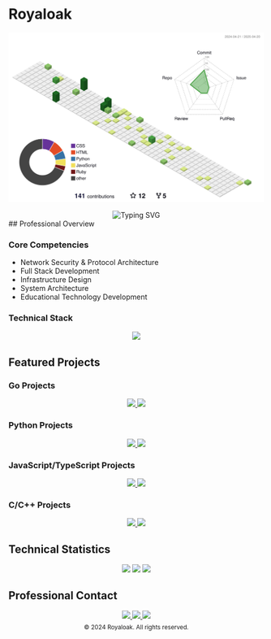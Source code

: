 # Royaloak

![](./profile-3d-contrib/profile-green-animate.svg)

<div align="center">
  <img src="https://readme-typing-svg.herokuapp.com?font=Fira+Code&weight=600&size=28&duration=4000&pause=1000&color=6B8E23&center=true&vCenter=true&random=false&width=600&height=100&lines=Network+Security+Engineer;Full+Stack+Developer;Protocol+Architecture+Expert" alt="Typing SVG" />
</div>
## Professional Overview

### Core Competencies
- Network Security & Protocol Architecture
- Full Stack Development
- Infrastructure Design
- System Architecture
- Educational Technology Development

### Technical Stack
<div align="center">
  <img src="https://skillicons.dev/icons?i=go,python,js,ruby,c,cpp,bash,mongodb,linux,docker,git&theme=dark" />
</div>

## Featured Projects

### Go Projects
<div align="center">
  <a href="https://github.com/royaloakap/repo1">
    <img src="https://github-readme-stats.vercel.app/api/pin/?username=royaloakap&repo=repo1&theme=dark" />
  </a>
  <a href="https://github.com/royaloakap/repo2">
    <img src="https://github-readme-stats.vercel.app/api/pin/?username=royaloakap&repo=repo2&theme=dark" />
  </a>
</div>

### Python Projects
<div align="center">
  <a href="https://github.com/royaloakap/repo3">
    <img src="https://github-readme-stats.vercel.app/api/pin/?username=royaloakap&repo=repo3&theme=dark" />
  </a>
  <a href="https://github.com/royaloakap/repo4">
    <img src="https://github-readme-stats.vercel.app/api/pin/?username=royaloakap&repo=repo4&theme=dark" />
  </a>
</div>

### JavaScript/TypeScript Projects
<div align="center">
  <a href="https://github.com/royaloakap/repo5">
    <img src="https://github-readme-stats.vercel.app/api/pin/?username=royaloakap&repo=repo5&theme=dark" />
  </a>
  <a href="https://github.com/royaloakap/repo6">
    <img src="https://github-readme-stats.vercel.app/api/pin/?username=royaloakap&repo=repo6&theme=dark" />
  </a>
</div>

### C/C++ Projects
<div align="center">
  <a href="https://github.com/royaloakap/repo7">
    <img src="https://github-readme-stats.vercel.app/api/pin/?username=royaloakap&repo=repo7&theme=dark" />
  </a>
  <a href="https://github.com/royaloakap/repo8">
    <img src="https://github-readme-stats.vercel.app/api/pin/?username=royaloakap&repo=repo8&theme=dark" />
  </a>
</div>

## Technical Statistics

<div align="center">
  <img src="https://github-readme-stats.vercel.app/api?username=royaloakap&show_icons=true&theme=dark&hide_border=true&count_private=true" />
  <img src="https://github-readme-stats.vercel.app/api/top-langs/?username=royaloakap&layout=compact&theme=dark&hide_border=true" />
  <img src="https://github-readme-streak-stats.herokuapp.com/?user=royaloakap&theme=dark&hide_border=true" />
</div>

## Professional Contact

<div align="center">
  <a href="https://royalprojets.com">
    <img src="https://img.shields.io/badge/Website-royalprojets.com-6B8E23?style=for-the-badge&logo=globe&logoColor=white" />
  </a>
  <a href="https://t.me/royaloakap">
    <img src="https://img.shields.io/badge/Telegram-royaloakap-6B8E23?style=for-the-badge&logo=telegram&logoColor=white" />
  </a>
  <a href="https://discord.gg/royalC2">
    <img src="https://img.shields.io/badge/Discord-royalC2-6B8E23?style=for-the-badge&logo=discord&logoColor=white" />
  </a>
</div>

<div align="center">
  <sub>© 2024 Royaloak. All rights reserved.</sub>
</div>
